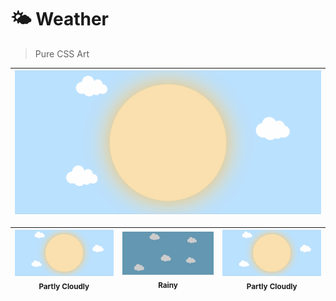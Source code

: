 # 🌤 Weather

> Pure CSS Art

| <img src="Partly Cloudly/demo/demo_cloudly.gif" width="100%;"/> | 
| :---: |


| <img src="Partly Cloudly/demo/demo_cloudly.gif" width="100%;"/><br /><sub>Partly Cloudly</sub> | <img src="Rainy/demo/demo_rainy.gif" width="100%;"/><br /><sub>Rainy</sub> | <img src="Partly Cloudly/demo/demo_cloudly.gif" width="100%;"/><br /><sub>Partly Cloudly</sub>|
| :---: | :---: | :---: |
